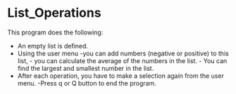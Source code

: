 # List_Operations

This program does the following:
- An empty list is defined.
- Using the user menu
      -you can add numbers (negative or positive) to this list,
      - you can calculate the average of the numbers in the list.
      - You can find the largest and smallest number in the list.
- After each operation, you have to make a selection again from the user menu.
-Press q or Q button to end the program.
